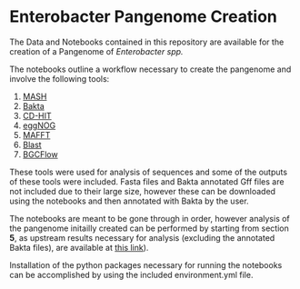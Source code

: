 # Enterobacter Pangenome Creation 

The Data and Notebooks contained in this repository are available for the creation of a Pangenome of *Enterobacter spp.*

The notebooks outline a workflow necessary to create the pangenome and involve the following tools:
1. [MASH](https://mash.readthedocs.io/en/latest/)
2. [Bakta](https://github.com/oschwengers/bakta)
3. [CD-HIT](https://www.bioinformatics.org/cd-hit/cd-hit-user-guide)
4. [eggNOG](https://github.com/eggnogdb/eggnog-mapper.git)
5. [MAFFT](https://mafft.cbrc.jp/alignment/software/linuxportable.html)
6. [Blast](https://www.ncbi.nlm.nih.gov/books/NBK279690/)
7. [BGCFlow](https://github.com/NBChub/bgcflow)

These tools were used for analysis of sequences and some of the outputs of these tools were included. Fasta files and Bakta annotated Gff files are not included due to their large size, however these can be downloaded using the notebooks and then annotated with Bakta by the user. 

The notebooks are meant to be gone through in order, however analysis of the pangenome initailly created can be performed by starting from section __5__, as upstream results necessary for analysis (excluding the annotated Bakta files), are available at [this link]([https://zenodo.org/records/15595724?token=eyJhbGciOiJIUzUxMiJ9.eyJpZCI6IjI4MmM4ZGU2LWQ0NzAtNGUwMi05MDkyLThjOWNmNzg0NDI5MiIsImRhdGEiOnt9LCJyYW5kb20iOiI1ZmNmYzIxNDFlNjlmOTM0NjE0YmU5MTdiMWZjN2IxZSJ9.XsjNiwZwxgBpbM0sE67QcUd0Vxy1bdH4UeBDpQ2vMoPgyRHbe8MD2kITZ2gWDV881wZMX921AN7w4iF2hPDhWw)). 

Installation of the python packages necessary for running the notebooks can be accomplished by using the included environment.yml file. 
